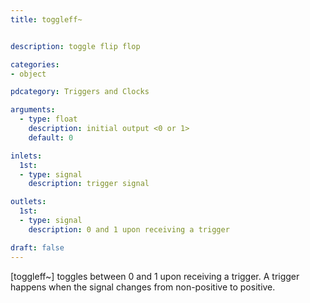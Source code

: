 ```yaml
---
title: toggleff~


description: toggle flip flop

categories:
- object

pdcategory: Triggers and Clocks

arguments:
  - type: float
    description: initial output <0 or 1>
    default: 0

inlets:
  1st:
  - type: signal
    description: trigger signal

outlets:
  1st:
  - type: signal
    description: 0 and 1 upon receiving a trigger

draft: false
---
```


[toggleff~] toggles between 0 and 1 upon receiving a trigger. A trigger happens when the signal changes from non-positive to positive.
